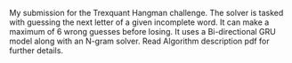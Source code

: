My submission for the Trexquant Hangman challenge.
The solver is tasked with guessing the next letter of a given incomplete word. It can make a maximum of 6 wrong guesses before losing. It uses a Bi-directional GRU model along with an N-gram solver. Read Algorithm description pdf for further details.
